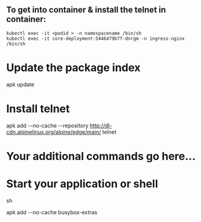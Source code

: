 ##  To get into container & install the telnet in container:

	kubectl exec -it <podid > -n namespacename /bin/sh
	kubectl exec -it core-deployment-5446479b7f-dnrgm -n ingress-nginx /bin/sh


# Update the package index

apk update
 
# Install telnet

apk add --no-cache --repository http://dl-cdn.alpinelinux.org/alpine/edge/main/ telnet

 
# Your additional commands go here...
 
# Start your application or shell

sh

apk add --no-cache busybox-extras
